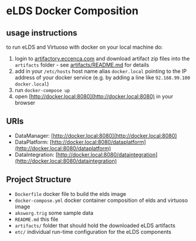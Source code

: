 # eLDS Docker Composition

## usage instructions

to run eLDS and Virtuoso with docker on your local machine do:

1. login to [artifactory.eccenca.com](https://artifactory.eccenca.com) and download artifact zip files into the `artifacts` folder - see [artifacts/README.md](artifacts/README.md) for details
2. add in your `/etc/hosts` host name alias `docker.local` pointing to the IP address of your docker service (e.g. by adding a line like `92.168.99.100    docker.local`)
3. run `docker-compose up`
4. open [http://docker.local:8080](http://docker.local:8080) in your browser


## URIs

- DataManager: [http://docker.local:8080](http://docker.local:8080)
- DataPlatform: [http://docker.local:8080/dataplatform](http://docker.local:8080/dataplatform)
- DataIntegration: [http://docker.local:8080/dataintegration](http://docker.local:8080/dataintegration)


## Project Structure

- `Dockerfile` docker file to build the elds image
- `docker-compose.yml` docker container composition of elds and virtuoso image
- `aksworg.trig` some sample data 
- `README.md` this file
- `artifacts/` folder that should hold the downloaded eLDS artifacts
- `etc/` individual run-time configuration for the eLDS components
